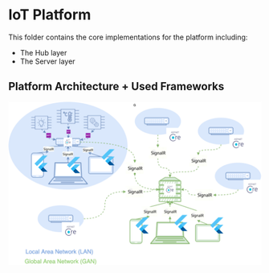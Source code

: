# IoT Platform

This folder contains the core implementations for the platform including:

- The Hub layer
- The Server layer

## Platform Architecture + Used Frameworks



![Architecture Visualization](../screenshots/architecture.png "Platform architecture")

